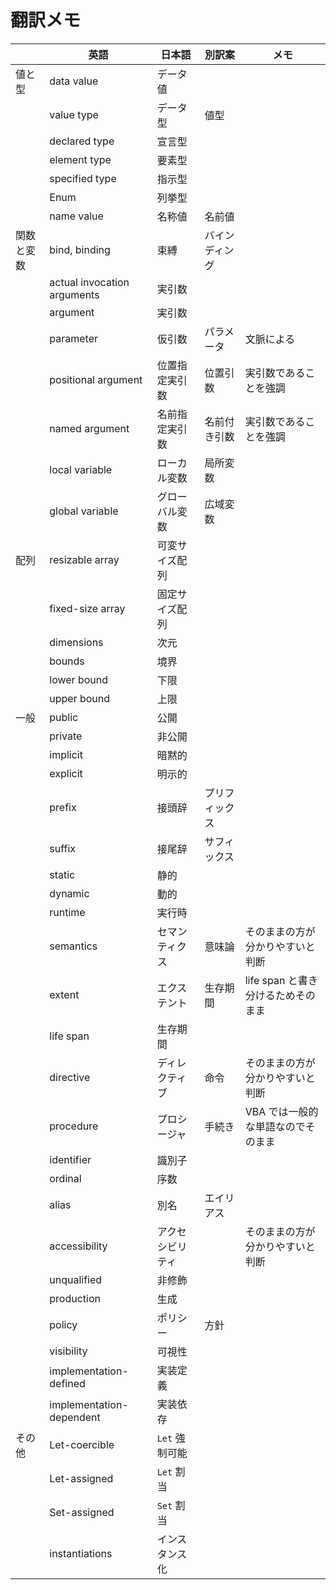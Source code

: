 # 翻訳メモ

|          | 英語                       | 日本語           | 別訳案         | メモ                               |
| -------- | -------------------------- | ---------------- | -------------- | ---------------------------------- |
| 値と型   | data value                 | データ値         |                |                                    |
|          | value type                 | データ型         | 値型           |                                    |
|          | declared type              | 宣言型           |                |                                    |
|          | element type               | 要素型           |                |                                    |
|          | specified type             | 指示型           |                |                                    |
|          | Enum                       | 列挙型           |                |                                    |
|          | name value                 | 名称値           | 名前値         |                                    |
| 関数と変数 | bind, binding              | 束縛             | バインディング |                                    |
|          | actual invocation arguments | 実引数           |                |                                    |
|          | argument                   | 実引数           |                |                                    |
|          | parameter                  | 仮引数           | パラメータ     | 文脈による                         |
|          | positional argument        | 位置指定実引数   | 位置引数       | 実引数であることを強調             |
|          | named argument             | 名前指定実引数   | 名前付き引数   | 実引数であることを強調             |
|          | local variable             | ローカル変数     | 局所変数       |                                    |
|          | global variable            | グローバル変数   | 広域変数       |                                    |
| 配列     | resizable array            | 可変サイズ配列   |                |                                    |
|          | fixed-size array           | 固定サイズ配列   |                |                                    |
|          | dimensions                 | 次元             |                |                                    |
|          | bounds                     | 境界             |                |                                    |
|          | lower bound                | 下限             |                |                                    |
|          | upper bound                | 上限             |                |                                    |
| 一般     | public                     | 公開             |                |                                    |
|          | private                    | 非公開           |                |                                    |
|          | implicit                   | 暗黙的           |                |                                    |
|          | explicit                   | 明示的           |                |                                    |
|          | prefix                     | 接頭辞           | プリフィックス |                                    |
|          | suffix                     | 接尾辞           | サフィックス   |                                    |
|          | static                     | 静的             |                |                                    |
|          | dynamic                    | 動的             |                |                                    |
|          | runtime                    | 実行時           |                |                                    |
|          | semantics                  | セマンティクス   | 意味論         | そのままの方が分かりやすいと判断   |
|          | extent                     | エクステント     | 生存期間       | life span と書き分けるためそのまま |
|          | life span                  | 生存期間         |                |                                    |
|          | directive                  | ディレクティブ   | 命令           | そのままの方が分かりやすいと判断   |
|          | procedure                  | プロシージャ     | 手続き         | VBA では一般的な単語なのでそのまま |
|          | identifier                 | 識別子           |                |                                    |
|          | ordinal                    | 序数             |                |                                    |
|          | alias                      | 別名             | エイリアス     |                                    |
|          | accessibility              | アクセシビリティ |                | そのままの方が分かりやすいと判断   |
|          | unqualified                | 非修飾           |                |                                    |
|          | production                 | 生成             |                |                                    |
|          | policy                     | ポリシー         | 方針           |                                    |
|          | visibility                 | 可視性           |                |                                    |
|          | implementation-defined     | 実装定義         |                |                                    |
|          | implementation-dependent   | 実装依存         |                |                                    |
| その他   | Let-coercible              | `Let` 強制可能   |                |                                    |
|          | Let-assigned               | `Let` 割当       |                |                                    |
|          | Set-assigned               | `Set` 割当       |                |                                    |
|          | instantiations             | インスタンス化   |                |                                    |
